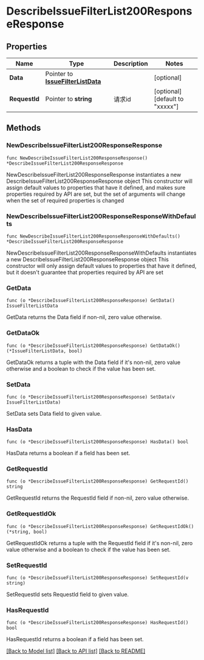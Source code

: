# DescribeIssueFilterList200ResponseResponse

## Properties

Name | Type | Description | Notes
------------ | ------------- | ------------- | -------------
**Data** | Pointer to [**IssueFilterListData**](IssueFilterListData.md) |  | [optional] 
**RequestId** | Pointer to **string** | 请求id | [optional] [default to "xxxxx"]

## Methods

### NewDescribeIssueFilterList200ResponseResponse

`func NewDescribeIssueFilterList200ResponseResponse() *DescribeIssueFilterList200ResponseResponse`

NewDescribeIssueFilterList200ResponseResponse instantiates a new DescribeIssueFilterList200ResponseResponse object
This constructor will assign default values to properties that have it defined,
and makes sure properties required by API are set, but the set of arguments
will change when the set of required properties is changed

### NewDescribeIssueFilterList200ResponseResponseWithDefaults

`func NewDescribeIssueFilterList200ResponseResponseWithDefaults() *DescribeIssueFilterList200ResponseResponse`

NewDescribeIssueFilterList200ResponseResponseWithDefaults instantiates a new DescribeIssueFilterList200ResponseResponse object
This constructor will only assign default values to properties that have it defined,
but it doesn't guarantee that properties required by API are set

### GetData

`func (o *DescribeIssueFilterList200ResponseResponse) GetData() IssueFilterListData`

GetData returns the Data field if non-nil, zero value otherwise.

### GetDataOk

`func (o *DescribeIssueFilterList200ResponseResponse) GetDataOk() (*IssueFilterListData, bool)`

GetDataOk returns a tuple with the Data field if it's non-nil, zero value otherwise
and a boolean to check if the value has been set.

### SetData

`func (o *DescribeIssueFilterList200ResponseResponse) SetData(v IssueFilterListData)`

SetData sets Data field to given value.

### HasData

`func (o *DescribeIssueFilterList200ResponseResponse) HasData() bool`

HasData returns a boolean if a field has been set.

### GetRequestId

`func (o *DescribeIssueFilterList200ResponseResponse) GetRequestId() string`

GetRequestId returns the RequestId field if non-nil, zero value otherwise.

### GetRequestIdOk

`func (o *DescribeIssueFilterList200ResponseResponse) GetRequestIdOk() (*string, bool)`

GetRequestIdOk returns a tuple with the RequestId field if it's non-nil, zero value otherwise
and a boolean to check if the value has been set.

### SetRequestId

`func (o *DescribeIssueFilterList200ResponseResponse) SetRequestId(v string)`

SetRequestId sets RequestId field to given value.

### HasRequestId

`func (o *DescribeIssueFilterList200ResponseResponse) HasRequestId() bool`

HasRequestId returns a boolean if a field has been set.


[[Back to Model list]](../README.md#documentation-for-models) [[Back to API list]](../README.md#documentation-for-api-endpoints) [[Back to README]](../README.md)


